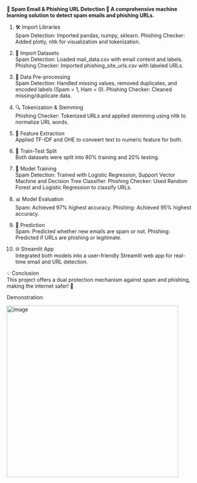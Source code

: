 **📧 Spam Email & Phishing URL Detection 🔗
A comprehensive machine learning solution to detect spam emails and phishing URLs.**

1. 🛠️ Import Libraries  
Spam Detection: Imported pandas, numpy, sklearn.
Phishing Checker: Added plotly, nltk for visualization and tokenization.

2. 📂 Import Datasets  
Spam Detection: Loaded mail_data.csv with email content and labels.
Phishing Checker: Imported phishing_site_urls.csv with labeled URLs.

3. 🧹 Data Pre-processing  
Spam Detection: Handled missing values, removed duplicates, and encoded labels (Spam = 1, Ham = 0).
Phishing Checker: Cleaned missing/duplicate data.

4. 🔍 Tokenization & Stemming  
Phishing Checker: Tokenized URLs and applied stemming using nltk to normalize URL words.

5. 🧠 Feature Extraction  
Applied TF-IDF and OHE to conveert text to numeric feature for both.

6. 🔀 Train-Test Split  
Both datasets were split into 80% training and 20% testing.

7. 🤖 Model Training  
Spam Detection: Trained with Logistic Regression, Support Vector Machine and Decision Tree Classifier.
Phishing Checker: Used Random Forest and Logistic Regression to classify URLs.

8. 📊 Model Evaluation  
Spam: Achieved 97% highest accuracy.
Phishing: Achieved 95% highest accuracy.

9. 🔮 Prediction  
Spam: Predicted whether new emails are spam or not.
Phishing: Predicted if URLs are phishing or legitimate.

10. 🌐 Streamlit App  
Integrated both models into a user-friendly Streamlit web app for real-time email and URL detection.

💡 Conclusion  
This project offers a dual protection mechanism against spam and phishing, making the internet safer! 🚀

Demonstration:  

<img width="468" alt="image" src="https://github.com/user-attachments/assets/873474ab-f9a6-4792-8d44-b644bbfbf5fd">
